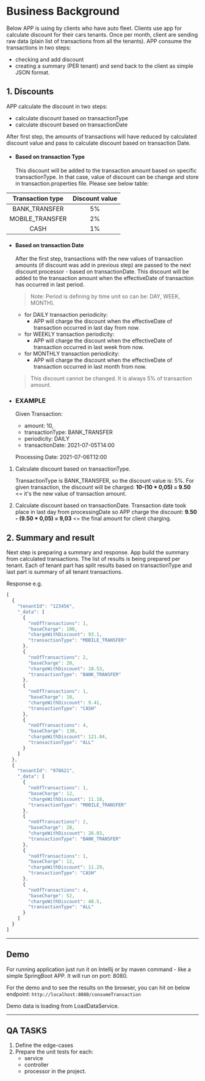 # Business Background

Below APP is using by clients who have auto fleet. 
Clients use app for calculate discount for their cars tenants. 
Once per month, client are sending raw data (plain list of transactions from all the tenants). 
APP consume the transactions in two steps: 

- checking and add discount 
- creating a summary (PER tenant) and send back to the client as simple JSON format.

## 1. Discounts
APP calculate the discount in two steps:
- calculate discount based on transactionType
- calculate discount based on transactionDate

After first step, the amounts of transactions will have reduced by calculated discount value and pass to calculate discount based on transaction Date. 

- #### Based on transaction Type
  This discount will be added to the transaction amount based on specific transactionType. 
In that case, value of discount can be change and store in transaction.properties file. 
Please see below table:

| Transaction type | Discount value |
|:----------------:|:--------------:|
| BANK_TRANSFER    |       5%       |
| MOBILE_TRANSFER  |       2%       |
| CASH             |       1%       |

- #### Based on transaction Date
  After the first step, transactions with the new values of transaction amounts (if discount was add in previous step) are passed to the next discount processor - based on transactionDate.
  This discount will be added to the transaction amount when the effectiveDate of transaction has occurred in last period.
  > Note:  Period is defining by time unit so can be: DAY, WEEK, MONTH).

    - for DAILY transaction periodicity:
        - APP will charge the discount when the effectiveDate of transaction occurred in last day from now.
    - for WEEKLY transaction periodicity:
        - APP will charge the discount when the effectiveDate of transaction occurred in last week from now.
    - for MONTHLY transaction periodicity:
        - APP will charge the discount when the effectiveDate of transaction occurred in last month from now.

  >This discount cannot be changed. It is always 5% of transaction amount.

- ### EXAMPLE
    Given Transaction:
    - amount: 10,
    - transactionType: BANK_TRANSFER
    - periodicity: DAILY
    - transactionDate: 2021-07-05T14:00 
      
    Processing Date: 2021-07-06T12:00

1. Calculate discount based on transactionType. 
    
    TransactionType is BANK_TRANSFER, so the discount value is: 5%. For given transaction, the discount will be charged: 
    **10-(10 * 0,05) = 9.50** <= it's the new value of transaction amount. 
   
2. Calculate discount based on transactionDate. 
   Transaction date took place in last day from processingDate so APP charge the discount: 
**9.50 - (9.50 * 0,05) = 9,03** <= the final amount for client charging. 
  
## 2. Summary and result
Next step is preparing a summary and response. App build the summary from calculated transactions. The list of results
is being prepared per tenant. Each of tenant part has split results based on transactionType and last part is summary of
all tenant transactions.

Response e.g.
```javascript
[
  {
    "tenantId": "123456",
    "_data": [
      {
        "noOfTransactions": 1,
        "baseCharge": 100,
        "chargeWithDiscount": 93.1,
        "transactionType": "MOBILE_TRANSFER"
      },
      {
        "noOfTransactions": 2,
        "baseCharge": 20,
        "chargeWithDiscount": 18.53,
        "transactionType": "BANK_TRANSFER"
      },
      {
        "noOfTransactions": 1,
        "baseCharge": 10,
        "chargeWithDiscount": 9.41,
        "transactionType": "CASH"
      },
      {
        "noOfTransactions": 4,
        "baseCharge": 130,
        "chargeWithDiscount": 121.04,
        "transactionType": "ALL"
      }
    ]
  },
  {
    "tenantId": "978621",
    "_data": [
      {
        "noOfTransactions": 1,
        "baseCharge": 12,
        "chargeWithDiscount": 11.18,
        "transactionType": "MOBILE_TRANSFER"
      },
      {
        "noOfTransactions": 2,
        "baseCharge": 28,
        "chargeWithDiscount": 26.03,
        "transactionType": "BANK_TRANSFER"
      },
      {
        "noOfTransactions": 1,
        "baseCharge": 12,
        "chargeWithDiscount": 11.29,
        "transactionType": "CASH"
      },
      {
        "noOfTransactions": 4,
        "baseCharge": 52,
        "chargeWithDiscount": 48.5,
        "transactionType": "ALL"
      }
    ]
  }
]
```

---

## Demo

For running application just run it on Intellij or by maven command - like a simple SpringBoot APP. It will run on port:
8080.

For the demo and to see the results on the browser, you can hit on below endpoint:
`http://localhost:8080/consumeTransaction`

Demo data is loading from LoadDataService.

---

## QA TASKS

1. Define the edge-cases
2. Prepare the unit tests for each:
    - service
    - controller
    - processor in the project.

